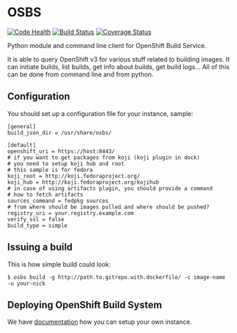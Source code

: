 # OSBS

[![Code Health](https://landscape.io/github/projectatomic/osbs-client/master/landscape.svg?style=flat)](https://landscape.io/github/projectatomic/osbs-client/master)
[![Build Status](https://travis-ci.org/projectatomic/osbs-client.svg?branch=master)](https://travis-ci.org/projectatomic/osbs-client)
[![Coverage
Status](https://coveralls.io/repos/projectatomic/osbs-client/badge.svg?branch=master&service=github)](https://coveralls.io/github/projectatomic/osbs-client?branch=master)

Python module and command line client for OpenShift Build Service.

It is able to query OpenShift v3 for various stuff related to building images. It can initiate builds, list builds, get info about builds, get build logs... All of this can be done from command line and from python.

## Configuration

You should set up a configuration file for your instance, sample:

```
[general]
build_json_dir = /usr/share/osbs/

[default]
openshift_uri = https://host:8443/
# if you want to get packages from koji (koji plugin in dock)
# you need to setup koji hub and root
# this sample is for fedora
koji_root = http://koji.fedoraproject.org/
koji_hub = http://koji.fedoraproject.org/kojihub
# in case of using artifacts plugin, you should provide a command
# how to fetch artifacts
sources_command = fedpkg sources
# from where should be images pulled and where should be pushed?
registry_uri = your.registry.example.com
verify_ssl = false
build_type = simple
```

## Issuing a build

This is how simple build could look:
```
$ osbs build -g http://path.to.gitrepo.with.dockerfile/ -c image-name -u your-nick
```

## Deploying OpenShift Build System

We have [documentation](https://github.com/projectatomic/osbs-client/blob/master/docs/osbs_instance_setup.md) how you can setup your own instance.
